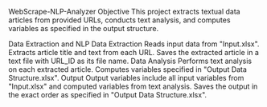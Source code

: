 
WebScrape-NLP-Analyzer
Objective
This project extracts textual data articles from provided URLs, conducts text analysis, and computes variables as specified in the output structure.

Data Extraction and NLP
Data Extraction
Reads input data from "Input.xlsx".
Extracts article title and text from each URL.
Saves the extracted article in a text file with URL_ID as its file name.
Data Analysis
Performs text analysis on each extracted article.
Computes variables specified in "Output Data Structure.xlsx".
Output
Output variables include all input variables from "Input.xlsx" and computed variables from text analysis.
Saves the output in the exact order as specified in "Output Data Structure.xlsx".
